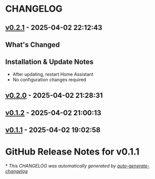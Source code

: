 # CHANGELOG

## [v0.2.1](https://github.com/oywino/blynclight-ha-embrava/releases/tag/v0.2.1) - 2025-04-02 22:12:43

## What's Changed



## Installation & Update Notes
- After updating, restart Home Assistant
- No configuration changes required

## [v0.2.0](https://github.com/oywino/blynclight-ha-embrava/releases/tag/v0.2.0) - 2025-04-02 21:28:31

## [v0.1.2](https://github.com/oywino/blynclight-ha-embrava/releases/tag/v0.1.2) - 2025-04-02 21:00:13

## [v0.1.1](https://github.com/oywino/blynclight-ha-embrava/releases/tag/v0.1.1) - 2025-04-02 19:02:58

# GitHub Release Notes for v0.1.1

\* *This CHANGELOG was automatically generated by [auto-generate-changelog](https://github.com/BobAnkh/auto-generate-changelog)*
